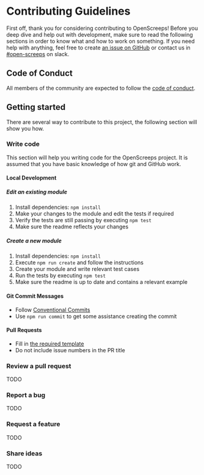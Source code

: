 # Contributing Guidelines

First off, thank you for considering contributing to OpenScreeps! Before you deep dive and help out with development, make sure to read the following sections in order to know what and how to work on something. If you need help with anything, feel free to create [an issue on GitHub][github-issue] or contact us in [#open-screeps][slack] on slack.

## Code of Conduct

All members of the community are expected to follow the [code of conduct][code-of-conduct].

## Getting started

There are several way to contribute to this project, the following section will show you how.

### Write code

This section will help you writing code for the OpenScreeps project. It is assumed that you have basic knowledge of how git and GitHub work.

#### Local Development

##### Edit an existing module
1. Install dependencies: `npm install`
2. Make your changes to the module and edit the tests if required
3. Verify the tests are still passing by executing `npm test`
4. Make sure the readme reflects your changes

##### Create a new module
1. Install dependencies: `npm install`
2. Execute `npm run create` and follow the instructions
3. Create your module and write relevant test cases
4. Run the tests by executing `npm test`
5. Make sure the readme is up to date and contains a relevant example

#### Git Commit Messages
- Follow [Conventional Commits][conventional-commits]
- Use `npm run commit` to get some assistance creating the commit

#### Pull Requests
- Fill in [the required template][pull-request-template]
- Do not include issue numbers in the PR title

### Review a pull request

TODO

### Report a bug

TODO

### Request a feature

TODO

### Share ideas

TODO

[code-of-conduct]: ./.github/code_of_conduct.md
[pull-request-template]: ./.github/pull_request_template.md

[conventional-commits]: https://conventionalcommits.org/
[slack]: https://screeps.slack.com/messages/open-screeps

[github-fork]: https://github.com/postcrafter/open-screeps/fork
[github-issue]: https://github.com/postcrafter/open-screeps/issues/new
[github-issues]: https://github.com/postcrafter/open-screeps/issues
[github-questions]: https://github.com/PostCrafter/open-screeps/labels/question
[github-pull-requests]: https://github.com/postcrafter/open-screeps/pulls
